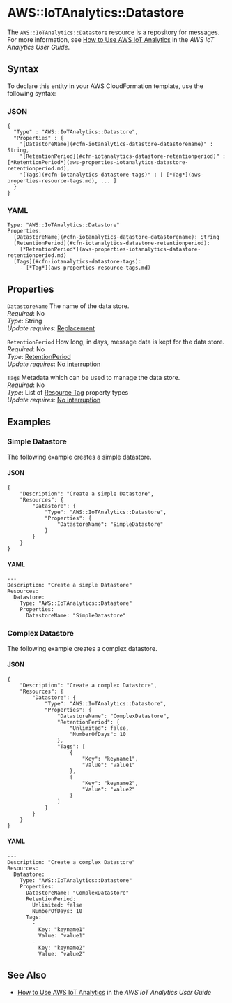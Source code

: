 # AWS::IoTAnalytics::Datastore<a name="aws-resource-iotanalytics-datastore"></a>

The `AWS::IoTAnalytics::Datastore` resource is a repository for messages\. For more information, see [ How to Use AWS IoT Analytics](https://docs.aws.amazon.com/iotanalytics/latest/userguide/welcome.html#aws-iot-analytics-how) in the *AWS IoT Analytics User Guide*\. 

## Syntax<a name="aws-resource-iotanalytics-datastore-syntax"></a>

To declare this entity in your AWS CloudFormation template, use the following syntax:

### JSON<a name="aws-resource-iotanalytics-datastore-syntax.json"></a>

```
{
  "Type" : "AWS::IoTAnalytics::Datastore",
  "Properties" : {
    "[DatastoreName](#cfn-iotanalytics-datastore-datastorename)" : String,
    "[RetentionPeriod](#cfn-iotanalytics-datastore-retentionperiod)" : [*RetentionPeriod*](aws-properties-iotanalytics-datastore-retentionperiod.md),
    "[Tags](#cfn-iotanalytics-datastore-tags)" : [ [*Tag*](aws-properties-resource-tags.md), ... ]
  }
}
```

### YAML<a name="aws-resource-iotanalytics-datastore-syntax.yaml"></a>

```
Type: "AWS::IoTAnalytics::Datastore"
Properties:
  [DatastoreName](#cfn-iotanalytics-datastore-datastorename): String
  [RetentionPeriod](#cfn-iotanalytics-datastore-retentionperiod): 
    [*RetentionPeriod*](aws-properties-iotanalytics-datastore-retentionperiod.md)
  [Tags](#cfn-iotanalytics-datastore-tags): 
    - [*Tag*](aws-properties-resource-tags.md)
```

## Properties<a name="aws-resource-iotanalytics-datastore-properties"></a>

`DatastoreName`  <a name="cfn-iotanalytics-datastore-datastorename"></a>
The name of the data store\.  
 *Required*: No  
 *Type*: String  
 *Update requires*: [Replacement](using-cfn-updating-stacks-update-behaviors.md#update-replacement) 

`RetentionPeriod`  <a name="cfn-iotanalytics-datastore-retentionperiod"></a>
How long, in days, message data is kept for the data store\.  
 *Required*: No  
 *Type*: [RetentionPeriod](aws-properties-iotanalytics-datastore-retentionperiod.md)  
 *Update requires*: [No interruption](using-cfn-updating-stacks-update-behaviors.md#update-no-interrupt) 

`Tags`  <a name="cfn-iotanalytics-datastore-tags"></a>
Metadata which can be used to manage the data store\.  
 *Required*: No  
 *Type*: List of [Resource Tag](aws-properties-resource-tags.md) property types  
 *Update requires*: [No interruption](using-cfn-updating-stacks-update-behaviors.md#update-no-interrupt) 

## Examples<a name="aws-resource-iotanalytics-datastore-examples"></a>

### Simple Datastore<a name="aws-resource-iotanalytics-datastore-example1"></a>

The following example creates a simple datastore\.

#### JSON<a name="aws-resource-iotanalytics-datastore-example1.json"></a>

```
{
    "Description": "Create a simple Datastore",
    "Resources": {
        "Datastore": {
            "Type": "AWS::IoTAnalytics::Datastore",
            "Properties": {
                "DatastoreName": "SimpleDatastore"
            }
        }
    }
}
```

#### YAML<a name="aws-resource-iotanalytics-datastore-example1.yaml"></a>

```
---
Description: "Create a simple Datastore"
Resources:
  Datastore:
    Type: "AWS::IoTAnalytics::Datastore"
    Properties:
      DatastoreName: "SimpleDatastore"
```

### Complex Datastore<a name="aws-resource-iotanalytics-datastore-example2"></a>

The following example creates a complex datastore\.

#### JSON<a name="aws-resource-iotanalytics-datastore-example2.json"></a>

```
{
    "Description": "Create a complex Datastore",
    "Resources": {
        "Datastore": {
            "Type": "AWS::IoTAnalytics::Datastore",
            "Properties": {
                "DatastoreName": "ComplexDatastore",
                "RetentionPeriod": {
                    "Unlimited": false,
                    "NumberOfDays": 10
                },
                "Tags": [
                    {
                        "Key": "keyname1",
                        "Value": "value1"
                    },
                    {
                        "Key": "keyname2",
                        "Value": "value2"
                    }
                ]
            }
        }
    }
}
```

#### YAML<a name="aws-resource-iotanalytics-datastore-example2.yaml"></a>

```
---
Description: "Create a complex Datastore"
Resources:
  Datastore:
    Type: "AWS::IoTAnalytics::Datastore"
    Properties:
      DatastoreName: "ComplexDatastore"
      RetentionPeriod:
        Unlimited: false
        NumberOfDays: 10
      Tags:
        -
          Key: "keyname1"
          Value: "value1"
        -
          Key: "keyname2"
          Value: "value2"
```

## See Also<a name="aws-resource-iotanalytics-datastore-seealso"></a>
+ [ How to Use AWS IoT Analytics](https://docs.aws.amazon.com/iotanalytics/latest/userguide/welcome.html#aws-iot-analytics-how) in the *AWS IoT Analytics User Guide*